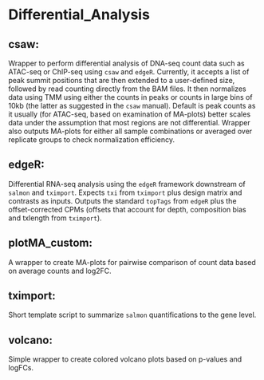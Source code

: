 # Differential_Analysis

## csaw:
Wrapper to perform differential analysis of DNA-seq count data such as ATAC-seq or ChIP-seq using `csaw` and `edgeR`.
Currently, it accepts a list of peak summit positions that are then extended to a user-defined size, followed by read counting directly from the BAM files. It then normalizes data using TMM using either the counts in peaks or counts in large bins of 10kb (the latter as suggested in the `csaw` manual). Default is peak counts as it usually (for ATAC-seq, based on examination of MA-plots) better scales data under the assumption that most regions are not differential. Wrapper also outputs MA-plots for either all sample combinations or averaged over replicate groups to check normalization efficiency. 

## edgeR:
Differential RNA-seq analysis using the `edgeR` framework downstream of `salmon` and `tximport`. Expects `txi` from `tximport` plus design matrix and contrasts as inputs. Outputs the standard `topTags` from `edgeR` plus the offset-corrected CPMs (offsets that account for depth, composition bias and txlength from `tximport`).

## plotMA_custom:
A wrapper to create MA-plots for pairwise comparison of count data based on average counts and log2FC.

## tximport:
Short template script to summarize `salmon` quantifications to the gene level.

## volcano:
Simple wrapper to create colored volcano plots based on p-values and logFCs.
